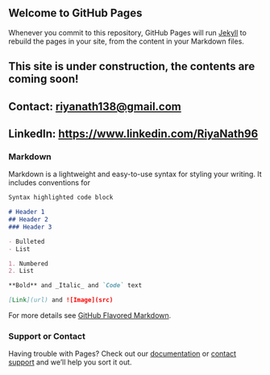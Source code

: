 ## Welcome to GitHub Pages

Whenever you commit to this repository, GitHub Pages will run [Jekyll](https://jekyllrb.com/) to rebuild the pages in your site, from the content in your Markdown files.

## This site is under construction, the contents are coming soon!

## Contact: riyanath138@gmail.com
## LinkedIn: https://www.linkedin.com/RiyaNath96

### Markdown

Markdown is a lightweight and easy-to-use syntax for styling your writing. It includes conventions for

```markdown
Syntax highlighted code block

# Header 1
## Header 2
### Header 3

- Bulleted
- List

1. Numbered
2. List

**Bold** and _Italic_ and `Code` text

[Link](url) and ![Image](src)
```

For more details see [GitHub Flavored Markdown](https://guides.github.com/features/mastering-markdown/).

### Support or Contact

Having trouble with Pages? Check out our [documentation](https://help.github.com/categories/github-pages-basics/) or [contact support](https://github.com/contact) and we’ll help you sort it out.
